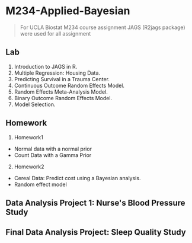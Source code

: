 # M234-Applied-Bayesian
> For UCLA Biostat M234 course assignment
> JAGS (R2jags package) were used for all assignment

## Lab 
1. Introduction to JAGS in R.
2. Multiple Regression: Housing Data.
3. Predicting Survival in a Trauma Center.
4. Continuous Outcome Random Effects Model.
5. Random Effects Meta-Analysis Model.
6. Binary Outcome Random Effects Model.
7. Model Selection.

## Homework
1. Homework1
* Normal data with a normal prior
* Count Data with a Gamma Prior

2. Homework2
* Cereal Data: Predict cost using a Bayesian analysis. 
* Random effect model

## Data Analysis Project 1: Nurse's Blood Pressure Study

## Final Data Analysis Project: Sleep Quality Study
